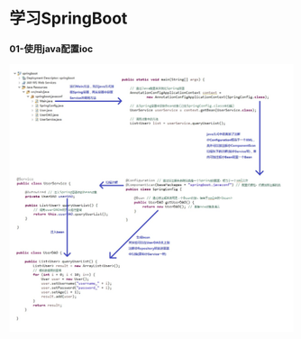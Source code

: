 # 学习SpringBoot

### 01-使用java配置ioc
![img](https://github.com/luguanxing/JavaWeb-Study/blob/master/SpringBoot/01-%E4%BD%BF%E7%94%A8java%E9%85%8D%E7%BD%AEioc/ioc.jpg?raw=true)
